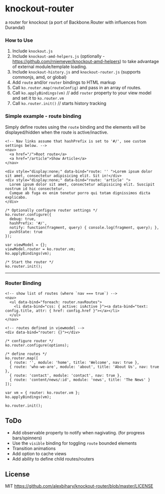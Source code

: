knockout-router
===============

a router for knockout (a port of Backbone.Router with influences from Durandal)


### How to Use

1. Include `knockout.js`
2. Include `knockout-amd-helpers.js` (optionally - https://github.com/rniemeyer/knockout-amd-helpers) to take advantage of external module/template loading.
3. Include `knockout-history.js` and `knockout-router.js` (supports commonjs, amd, or global)
4. Add `route` and/or `router` bindings to HTML markup
5. Call `ko.router.map(routeConfig)` and pass in an array of routes.
6. Call `ko.applyBindings(vm)` // add `router` property to your view model and set it to `ko.router.vm`
7. Call `ko.router.init()`    // starts history tracking


### Simple example - route binding
Simply define routes using the `route` binding and the elements will be displayed/hidden when the route is active/inactive.

```
<!-- Nav links assume that hashPrefix is set to '#/', see custom settings below. -->
<nav>
  <a href="/">Root route</a>
  <a href="/article">Show Article</a>
</nav>

<div style="display:none;" data-bind="route: '' ">Lorem ipsum dolor sit amet, consectetur adipisicing elit. Sit in!</div>
<div style="display:none;" data-bind="route: 'article' ">
  Lorem ipsum dolor sit amet, consectetur adipisicing elit. Suscipit nostrum id hic consectetur. 
  Cumque ab fuga ex enim tenetur porro qui totam dignissimos dicta explicabo.
</div>

/* Optionally configure router settings */
ko.router.configure({
  debug: true,
  hashPrefix: '#/',
  notify: function(fragment, query) { console.log(fragment, query); },
  pushState: true
});

var viewModel = {};
viewModel.router = ko.router.vm;
ko.applyBindings(vm);

/* Start the router */
ko.router.init();
```

---

### Router Binding
```
<!-- show list of routes (where `nav === true`) -->
<nav>
  <ul data-bind="foreach: router.navRoutes">
    <li data-bind="css: { active: isActive }"><a data-bind="text: config.title, attr: { href: config.href }"></a></li>
  </ul>
</nav>

<!-- routes defined in viewmodel -->
<div data-bind="router: {}"></div>

/* configure router */
ko.router.configure(options);

/* define routes */
ko.router.map([
  { route: '', module: 'home', title: 'Welcome', nav: true },
  { route: 'who-we-are', module: 'about', title: 'About Us', nav: true },
  { route: 'contact', module: 'contact', nav: true },
  { route: 'content/news/:id', module: 'news', title: 'The News' }
]);

var vm = { router: ko.router.vm };
ko.applyBindings(vm);

ko.router.init();
```



## ToDo

* Add observable property to notify when nagivating. (for progress bars/spinners)
* Use the `visible` binding for toggling `route` bounded elements
* Transition animations
* Add option to cache views
* Add ability to define child routes/routers

## License
MIT https://github.com/alexbihary/knockout-router/blob/master/LICENSE
